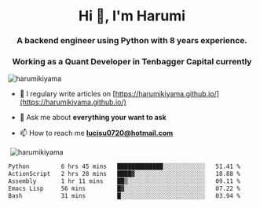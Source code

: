 <h1 align="center">Hi 👋, I'm Harumi</h1>
<h3 align="center">A backend engineer using <b>Python</b> with 8 years experience.</h3>
<h3 align="center">Working as a Quant Developer in <b>Tenbagger Capital</b> currently</h3>

<p align="left"> <img src="https://komarev.com/ghpvc/?username=harumikiyama" alt="harumikiyama" /> </p>


- 📝 I regulary write articles on [https://harumikiyama.github.io/](https://harumikiyama.github.io/)

- 💬 Ask me about **everything your want to ask**

- 📫 How to reach me **lucisu0720@hotmail.com**

<p>&nbsp;<img align="center" src="https://github-readme-stats.vercel.app/api?username=harumikiyama&show_icons=true" alt="harumikiyama" /></p>


<!--START_SECTION:waka-->

```txt
Python         6 hrs 45 mins   █████████████░░░░░░░░░░░░   51.41 %
ActionScript   2 hrs 28 mins   ████▓░░░░░░░░░░░░░░░░░░░░   18.88 %
Assembly       1 hr 11 mins    ██▒░░░░░░░░░░░░░░░░░░░░░░   09.11 %
Emacs Lisp     56 mins         █▓░░░░░░░░░░░░░░░░░░░░░░░   07.22 %
Bash           31 mins         █░░░░░░░░░░░░░░░░░░░░░░░░   03.94 %
```

<!--END_SECTION:waka-->

